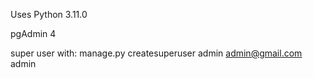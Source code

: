 
Uses Python 3.11.0

pgAdmin 4 

super user with: manage.py createsuperuser
admin admin@gmail.com admin